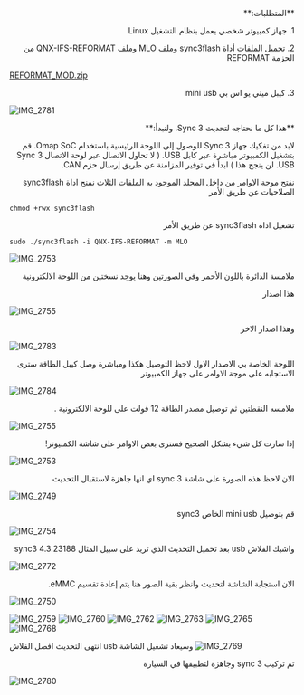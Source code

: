 <p dir="rtl">**المتطلبات:**</p>

<p dir="rtl"> 1. جهاز كمبيوتر شخصي يعمل بنظام التشغيل Linux</p>
<p dir="rtl">2. تحميل الملفات أداة sync3flash
وملف MLO وملف QNX-IFS-REFORMAT من الحزمة REFORMAT 
</p>

<p dir="rtl">  </p>

[REFORMAT_MOD.zip](https://github.com/user-attachments/files/16947866/REFORMAT.MOD.zip) 

<p dir="rtl">3. كيبل ميني يو اس بي mini usb </p>


![IMG_2781](https://github.com/user-attachments/assets/599dc04d-856f-4b08-83f3-ef539d94d8de)

<p dir="rtl"> **هذا كل ما نحتاجه لتحديث Sync 3. ولنبدأ:** </p>

<p dir="rtl">
لابد من تفكيك جهاز Sync 3 للوصول إلى اللوحة الرئيسية باستخدام Omap SoC.
 قم بتشغيل الكمبيوتر مباشرة عبر كابل USB. ( لا تحاول الاتصال عبر لوحة الاتصال Sync 3 USB. لن ينجح هذا ) ابدأ في توفير المزامنة عن طريق إرسال حزم CAN.
</p>

<p dir="rtl"> نفتح موجة الاوامر من داخل المجلد الموجود به الملفات الثلاث نمنح اداة sync3flash الصلاحيات عن طريق الأمر</p>

`chmod +rwx sync3flash `

 <p dir="rtl">
تشغيل اداة  sync3flash عن طريق الأمر
 </p>

`sudo ./sync3flash -i QNX-IFS-REFORMAT -m MLO`


![IMG_2753](https://github.com/user-attachments/assets/1ef5b504-690e-4d82-b9e7-17ab550cdfad) 

<p dir="rtl">
ملامسة الدائرة باللون الأحمر وفي الصورتين وهنا يوجد نسختين من اللوحة الالكترونية</p>
<p dir="rtl"> هذا اصدار</p>
 
![IMG_2755](https://github.com/user-attachments/assets/73635efe-b57c-4ed1-9644-6037929ac24d)

<p dir="rtl"> وهذا اصدار الاخر</p>

![IMG_2783](https://github.com/user-attachments/assets/0307490b-c557-42ec-a759-9a9130b7b553) 

<p dir="rtl">اللوحة الخاصة بي الاصدار الاول لاحظ التوصيل هكذا ومباشرة وصل كيبل الطاقة سترى الاستجابه على موجة الاوامر على جهاز الكمبيوتر</p>

![IMG_2784](https://github.com/user-attachments/assets/cfdec8fd-cd83-4f39-95a9-d56eb22fbd64) 

<p dir="rtl">ملامسه النقطتين ثم توصيل مصدر الطاقة 12 فولت على للوحة الالكترونية .</p>

![IMG_2755](https://github.com/user-attachments/assets/735c1466-de95-4bcd-a12f-be298ac5a305)

<p dir="rtl"> إذا سارت كل شيء بشكل الصحيح فسترى بعض الاوامر على شاشة الكمبيوتر! </p>

![IMG_2753](https://github.com/user-attachments/assets/56cdc9f7-a68d-4b40-9fba-a38e8b1354f1)

<p dir="rtl"> الان لاحظ هذه الصورة على شاشة sync 3 اي انها جاهزة لاستقبال التحديث</p>

![IMG_2749](https://github.com/user-attachments/assets/a3273e6c-9cfb-48ce-a44e-9fc921da5faa)

<p dir="rtl"> قم بتوصيل mini usb الخاص sync3 </p>

![IMG_2754](https://github.com/user-attachments/assets/37ba2573-83f2-47bc-b1e4-527fb9145d66)

<p dir="rtl"> واشبك الفلاش usb بعد تحميل التحديث الذي تريد
على سبيل المثال sync3 4.3.23188 </p>

![IMG_2772](https://github.com/user-attachments/assets/6fcbddaf-4a89-459c-87f3-0e59fb6e4073)


<p dir="rtl">الان استجابة الشاشة لتحديث وانظر بقية الصور هنا يتم إعادة تقسيم eMMC. </p>

![IMG_2750](https://github.com/user-attachments/assets/398e1f8b-bc3e-4caf-bd18-2c93e3e8d17d)

![IMG_2759](https://github.com/user-attachments/assets/3ae93936-91c8-423e-999f-9d4296ff703f)
![IMG_2760](https://github.com/user-attachments/assets/13bd48db-7446-4258-9dcd-f77c771777dc)
![IMG_2762](https://github.com/user-attachments/assets/43acbaa2-fad5-4b05-aa20-e905de1570b0)
![IMG_2763](https://github.com/user-attachments/assets/70bf8255-951f-432d-8e0f-57a67cf014d5)
![IMG_2765](https://github.com/user-attachments/assets/997a0e2e-43b6-46bd-b529-5448e8d1fc90)
![IMG_2768](https://github.com/user-attachments/assets/99924c3a-c8f4-4f51-8b29-946b9f4fd550)

انتهى التحديث افصل الفلاش usb وسيعاد تشغيل الشاشة 
![IMG_2769](https://github.com/user-attachments/assets/ce6d324a-015c-46b2-8b37-760d6efe7bbc)

<p dir="rtl"> تم تركيب sync 3 وجاهزة لتطبيقها في السيارة </p>

![IMG_2780](https://github.com/user-attachments/assets/d1999d74-7d6d-4b74-9304-d41fbb43d7f8)
